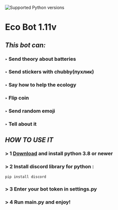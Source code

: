 </p>
<p align="left">
 </a>
 <img src="https://img.shields.io/pypi/pyversions/so-vits-svc-fork.svg?style=flat-square&logo=python&amp;logoColor=fff" alt="Supported Python versions">
</p>

# Eco Bot 1.11v
##   *This bot can:*
### ‣ Send theory about batteries
### ‣ Send stickers with chubby(пухлик)
### ‣ Say how to help the ecology
### ‣ Flip coin
### ‣ Send random emoji
### ‣ Tell about it
## ***HOW TO USE IT***
### > 1 [Download](https://www.python.org/downloads/) and install python 3.8 or newer
### > 2 Install discord library for python : 
```shell
pip install discord
```
### > 3 Enter your bot token in settings.py
### > 4 Run main.py and enjoy!

